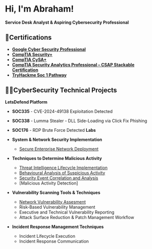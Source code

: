 # Hi, I'm Abraham!  
 **Service Desk Analyst & Aspiring Cybersecurity Professional**
## 📄Certifications 
- **[Google Cyber Security Professional](https://www.credly.com/badges/3bcd2e94-356c-4253-8bed-05638cbe89c3/public_url)**
- **[CompTIA Security+](https://www.credly.com/badges/7092a76e-1800-4cd1-a50d-ace815281e67/public_url)**
- **[CompTIA CySA+](https://www.credly.com/badges/0cb90543-49fc-4837-b0f5-7a1e1bba1d0f/public_url)**
- **[CompTIA Security Analytics Professional – CSAP Stackable Certification](https://www.credly.com/badges/67ad70f8-db21-4ab3-95d9-622fde95b52f/public_url)**
- **[TryHackme Soc 1 Pathway](https://tryhackme-certificates.s3-eu-west-1.amazonaws.com/THM-YSJ4NO55BV.pdf)**

## 👨‍💻CyberSecurity Technical Projects
 **LetsDefend Platform**
- **SOC335** - CVE-2024-49138 Exploitation Detected 
- **SOC338** - Lumma Stealer - DLL Side-Loading via Click Fix Phishing 
- **SOC176** - RDP Brute Force Detected 
**Labs**
- **System & Network Security Implementation** 
  - [Secure Enterprise Network Deployment]([https://github.com/joshmadakor1/Algorithms-Practice](https://www.credly.com/badges/67ad70f8-db21-4ab3-95d9-622fde95b52f/public_url))

- **Techniques to Determine Malicious Activity**
  - [Threat Intelligence Lifecycle Implementation](https://github.com/joshmadakor1/4chan-Image-Analysis-Middleware-C964)
  - [Behavioural Analysis of Suspicious Activity](https://github.com/joshmadakor1/Sentinel-Lab)
  - [Security Event Correlation and Analysis](https://github.com/joshmadakor1/Package-Delivery-Pathfinding-Algorithm)
  - [Malicious Activity Detection]

- **Vulnerability Scanning Tools & Techniques**
  - [Network Vulnerability Assesment](https://github.com/joshmadakor1/EncrypterPOC)
  - Risk-Based Vulnerability Management
  - Executive and Technical Vulnerability Reporting
  - Attack Surface Reduction & Patch Management Workflow

- **Incident Response Management Techniques**
  - Incident Lifecycle Execution
  - Incident Response Communication 








